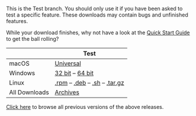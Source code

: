 ---
---

This is the Test branch. You should only use it if you have been asked to test a specific feature. These downloads may contain bugs and unfinished features.

While your download finishes, why not have a look at the [Quick Start Guide](https://github.com/openpnp/openpnp/wiki/Quick-Start) to get the ball rolling?

|          | Test |
| -------- | ---- |
| macOS    | [Universal](https://s3-us-west-2.amazonaws.com/openpnp/OpenPnP-macos-test.dmg) |
| Windows  | [32 bit](https://s3-us-west-2.amazonaws.com/openpnp/OpenPnP-windows-x32-test.exe) – [64 bit](https://s3-us-west-2.amazonaws.com/openpnp/OpenPnP-windows-x64-test.exe) |
| Linux    | [.rpm](https://s3-us-west-2.amazonaws.com/openpnp/OpenPnP-linux-test.rpm) – [.deb](https://s3-us-west-2.amazonaws.com/openpnp/OpenPnP-linux-test.deb) – [.sh](https://s3-us-west-2.amazonaws.com/openpnp/OpenPnP-unix-test.sh) – [.tar.gz](https://s3-us-west-2.amazonaws.com/openpnp/OpenPnP-unix-test.tar.gz) |
| All Downloads    | [Archives](https://openpnp.s3-us-west-2.amazonaws.com/index.html?prefix=test) |

[Click here](https://openpnp.s3-us-west-2.amazonaws.com/index.html) to browse all previous versions of the above releases.
